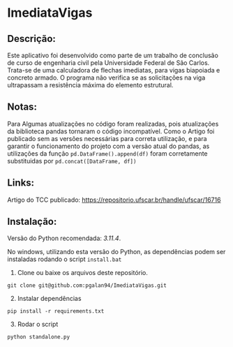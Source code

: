 # ImediataVigas

## Descrição:

Este aplicativo foi desenvolvido como parte de um trabalho de conclusão de curso de engenharia civil pela Universidade Federal de São Carlos. Trata-se de uma calculadora de flechas imediatas, para vigas biapoiada e concreto armado. O programa não verifica se as solicitações na viga ultrapassam a resistência máxima do elemento estrutural.

## Notas: 
Para Algumas atualizações no código foram realizadas, pois atualizações da
biblioteca pandas tornaram o código incompatível. Como o Artigo foi
publicado sem as versões necessárias para correta utilização, e para
garantir o funcionamento do projeto com a versão atual do pandas,
as utilizações da função `pd.DataFrame().append(df)` foram corretamente
substituidas por `pd.concat([DataFrame, df])`

## Links:

Artigo do TCC publicado: https://repositorio.ufscar.br/handle/ufscar/16716

## Instalação:

Versão do Python recomendada: *3.11.4*.

No windows, utilizando esta versão do Python, as dependências podem ser instaladas rodando o script `install.bat`

1. Clone ou baixe os arquivos deste repositório.

` git clone git@github.com:pgalan94/ImediataVigas.git `

2. Instalar dependências

` pip install -r requirements.txt `

3. Rodar o script

` python standalone.py `
